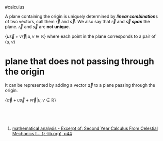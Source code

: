 #calculus

A plane containing the origin is uniquely determined by ***linear combination***s of two vectors, call them $\vec{r}$ and $\vec{s}$. We also say that $\vec{r}$ and $\vec{s}$ ***span*** the plane. $\vec{r}$ and $\vec{s}$ are **not unique**. 

$\{u\vec{s} + v\vec{r} | u,v \in \mathbb{R}\}$ where each point in the plane corresponds to a pair of $(u,v)$

# plane that does not passing through the origin

It can be represented by adding a vector $\vec{a}$ to a plane passing through the origin.

$\{\vec{a} + u\vec{s} + v\vec{r} | u,v \in \mathbb{R}\}$

‍

‍

1. [mathematical analysis - Excerpt of: Second Year Calculus From Celestial Mechanics t... (z-lib.org), p44](lt://open/HSDpDkzi4E-FcpTV1XSrTQ)
